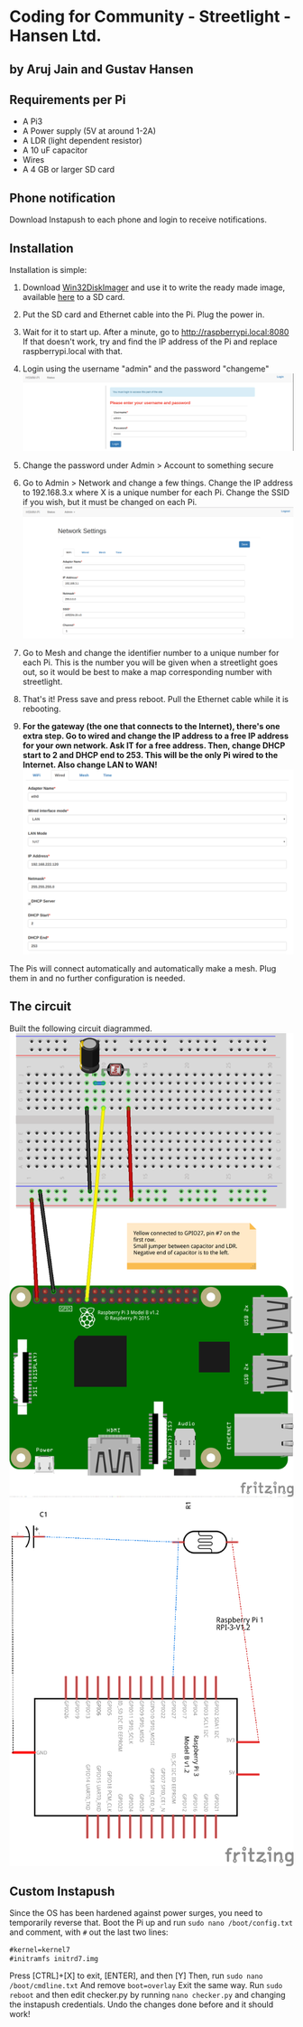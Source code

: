 # Coding for Community - Streetlight - Hansen Ltd.
## by Aruj Jain and Gustav Hansen

## Requirements per Pi
 - A Pi3
 - A Power supply (5V at around 1-2A)
 - A LDR (light dependent resistor)
 - A 10 uF capacitor
 - Wires
 - A 4 GB or larger SD card

## Phone notification
Download Instapush to each phone and login to receive notifications.

## Installation
Installation is simple:
1. Download [Win32DiskImager](https://sourceforge.net/projects/win32diskimager/)
and use it to write the ready made image, available [here](https://github.com/kusti8/cfc/releases/download/v1.1/cfc-non-instapush-2.zip) to a SD card.

2. Put the SD card and Ethernet cable into the Pi. Plug the power in.

3. Wait for it to start up. After a minute, go to http://raspberrypi.local:8080
If that doesn't work, try and find the IP address of the Pi and replace
raspberrypi.local with that.

4. Login using the username "admin" and the password "changeme"
![Login](https://github.com/kusti8/cfc/blob/master/login.png)

5. Change the password under Admin > Account to something secure

6. Go to Admin > Network and change a few things. Change the IP address to
192.168.3.x where X is a unique number for each Pi. Change the SSID if you wish,
but it must be changed on each Pi.
![WiFi](https://github.com/kusti8/cfc/blob/master/wifi.png)

7. Go to Mesh and change the identifier number to a unique number for each Pi.
This is the number you will be given when a streetlight goes out, so it would
be best to make a map corresponding number with streetlight.

8. That's it! Press save and press reboot. Pull the Ethernet cable while it is
rebooting.

9. **For the gateway (the one that connects to the Internet),
there's one extra step. Go to wired and change the IP address to a free
IP address for your own network. Ask IT for a free address. Then, change
DHCP start to 2 and DHCP end to 253. This will be the only Pi wired to the Internet. Also change LAN to WAN!**
![Wired](https://github.com/kusti8/cfc/blob/master/wired.png)

The Pis will connect automatically and automatically make a mesh. Plug them
in and no further configuration is needed.

## The circuit
Built the following circuit diagrammed.
![Circuit](https://github.com/kusti8/cfc/blob/master/circuit.png)
![Schematic](https://github.com/kusti8/cfc/blob/master/schematic.png)

## Custom Instapush
Since the OS has been hardened against power surges, you need to temporarily
reverse that. Boot the Pi up and run `sudo nano /boot/config.txt` and comment,
with `#` out the last two lines:
```
#kernel=kernel7
#initramfs initrd7.img
```
Press [CTRL]+[X] to exit, [ENTER], and then [Y]
Then, run `sudo nano /boot/cmdline.txt`
And remove `boot=overlay`
Exit the same way. Run `sudo reboot` and then edit checker.py by running
`nano checker.py` and changing the instapush credentials.
Undo the changes done before and it should work!
